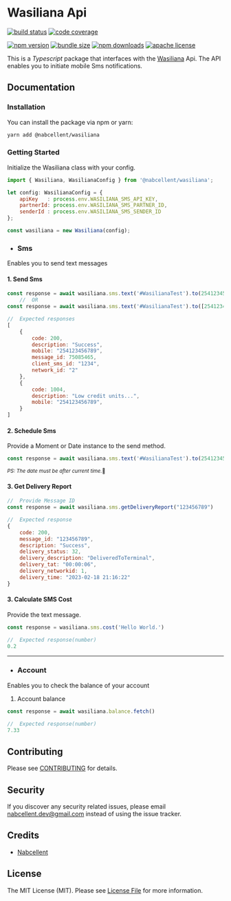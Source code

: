# Wasiliana Api

[![build status][build-badge]][build]
[![code coverage][coverage-badge]][coverage]

[![npm version][version-badge]][package]
[![bundle size][minzip-badge]][bundlephobia]
[![npm downloads][downloads-badge]][npmtrends]
[![apache license][license-badge]][license]

[build-badge]: https://img.shields.io/github/actions/workflow/status/nabcellent/wasiliana/test.yml?branch=main&logo=github&style=flat-square
[build]: https://github.com/nabcellent/wasiliana/actions?query=workflow%3Avalidate
[coverage-badge]: https://img.shields.io/codecov/c/github/nabcellent/wasiliana.svg?token=UR29MJXL82&style=flat-square
[coverage]: https://codecov.io/github/nabcellent/wasiliana/
[version-badge]: https://img.shields.io/npm/v/@nabcellent/wasiliana.svg?style=flat-square
[package]: https://www.npmjs.com/package/@nabcellent/wasiliana
[minzip-badge]: https://img.shields.io/bundlephobia/minzip/@nabcellent/wasiliana.svg?style=flat-square
[bundlephobia]: https://bundlephobia.com/result?p=@nabcellent/wasiliana
[downloads-badge]: https://img.shields.io/npm/dm/@nabcellent/wasiliana.svg?style=flat-square
[npmtrends]: https://www.npmtrends.com/nabcellent/wasiliana
[license-badge]: https://img.shields.io/npm/l/@nabcellent/wasiliana.svg?style=flat-square
[license]: https://github.com/nabcellent/wasiliana/blob/main/LICENSE

This is a <i>Typescript</i> package that interfaces with the [Wasiliana](https://wasiliana.com/) Api.
The API enables you to initiate mobile Sms notifications.

## Documentation

### Installation

You can install the package via npm or yarn:
```bash
yarn add @nabcellent/wasiliana
```
### Getting Started
Initialize the Wasiliana class with your config.
```js
import { Wasiliana, WasilianaConfig } from '@nabcellent/wasiliana';

let config: WasilianaConfig = {
    apiKey   : process.env.WASILIANA_SMS_API_KEY,
    partnerId: process.env.WASILIANA_SMS_PARTNER_ID,
    senderId : process.env.WASILIANA_SMS_SENDER_ID
};

const wasiliana = new Wasiliana(config);
```

- ### Sms
Enables you to send text messages

#### 1. Send Sms
```js
const response = await wasiliana.sms.text('#WasilianaTest').to(254123456789).send()
    //  OR
const response = await wasiliana.sms.text('#WasilianaTest').to([254123456789]).send()

//  Expected responses
[
    {
        code: 200,
        description: "Success",
        mobile: "254123456789",
        message_id: 75085465,
        client_sms_id: "1234",
        network_id: "2"
    },
    {
        code: 1004,
        description: "Low credit units...",
        mobile: "254123456789",
    }
]
```

#### 2. Schedule Sms
Provide a Moment or Date instance to the send method.
```js
const response = await wasiliana.sms.text('#WasilianaTest').to(254123456789).send(new Date('2023-12-20'))
```
<small><i>PS: The date must be after current time.</i>🌚</small>

#### 3. Get Delivery Report
```js
//  Provide Message ID
const response = await wasiliana.sms.getDeliveryReport("123456789")

//  Expected response
{
    code: 200,
    message_id: "123456789",
    description: "Success",
    delivery_status: 32,
    delivery_description: "DeliveredToTerminal",
    delivery_tat: "00:00:06",
    delivery_networkid: 1,
    delivery_time: "2023-02-18 21:16:22"
}
```

#### 3. Calculate SMS Cost
Provide the text message.
```js
const response = wasiliana.sms.cost('Hello World.')

//  Expected response(number)
0.2
```

---

- ### Account
Enables you to check the balance of your account

1. Account balance
```js
const response = await wasiliana.balance.fetch()

//  Expected response(number)
7.33
```
## Contributing

Please see [CONTRIBUTING](CONTRIBUTING.md) for details.

## Security

If you discover any security related issues, please email [nabcellent.dev@gmail.com](mailto:nabcellent.dev@gmail.com) instead of using the issue tracker.

## Credits

- [Nabcellent](https://github.com/Nabcellent)

[comment]: <> (- [All Contributors]&#40;../../contributors&#41;)

## License

The MIT License (MIT). Please see [License File](LICENSE.md) for more information.
